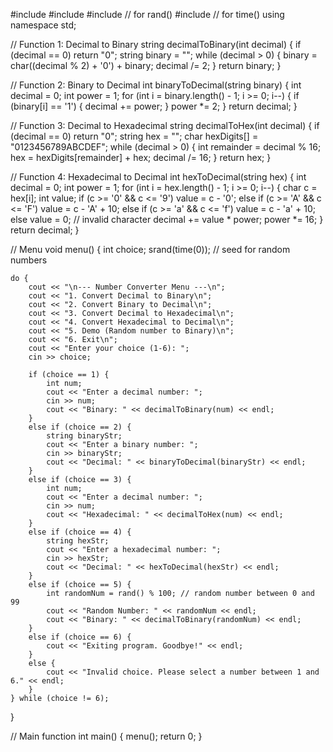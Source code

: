 #include <iostream>
#include <string>
#include <cstdlib>  // for rand()
#include <ctime>    // for time()
using namespace std;

// Function 1: Decimal to Binary
string decimalToBinary(int decimal) {
    if (decimal == 0) return "0";
    string binary = "";
    while (decimal > 0) {
        binary = char((decimal % 2) + '0') + binary;
        decimal /= 2;
    }
    return binary;
}

// Function 2: Binary to Decimal
int binaryToDecimal(string binary) {
    int decimal = 0;
    int power = 1;
    for (int i = binary.length() - 1; i >= 0; i--) {
        if (binary[i] == '1') {
            decimal += power;
        }
        power *= 2;
    }
    return decimal;
}

// Function 3: Decimal to Hexadecimal
string decimalToHex(int decimal) {
    if (decimal == 0) return "0";
    string hex = "";
    char hexDigits[] = "0123456789ABCDEF";
    while (decimal > 0) {
        int remainder = decimal % 16;
        hex = hexDigits[remainder] + hex;
        decimal /= 16;
    }
    return hex;
}

// Function 4: Hexadecimal to Decimal
int hexToDecimal(string hex) {
    int decimal = 0;
    int power = 1;
    for (int i = hex.length() - 1; i >= 0; i--) {
        char c = hex[i];
        int value;
        if (c >= '0' && c <= '9') value = c - '0';
        else if (c >= 'A' && c <= 'F') value = c - 'A' + 10;
        else if (c >= 'a' && c <= 'f') value = c - 'a' + 10;
        else value = 0;  // invalid character
        decimal += value * power;
        power *= 16;
    }
    return decimal;
}

// Menu
void menu() {
    int choice;
    srand(time(0)); // seed for random numbers

    do {
        cout << "\n--- Number Converter Menu ---\n";
        cout << "1. Convert Decimal to Binary\n";
        cout << "2. Convert Binary to Decimal\n";
        cout << "3. Convert Decimal to Hexadecimal\n";
        cout << "4. Convert Hexadecimal to Decimal\n";
        cout << "5. Demo (Random number to Binary)\n";
        cout << "6. Exit\n";
        cout << "Enter your choice (1-6): ";
        cin >> choice;

        if (choice == 1) {
            int num;
            cout << "Enter a decimal number: ";
            cin >> num;
            cout << "Binary: " << decimalToBinary(num) << endl;
        }
        else if (choice == 2) {
            string binaryStr;
            cout << "Enter a binary number: ";
            cin >> binaryStr;
            cout << "Decimal: " << binaryToDecimal(binaryStr) << endl;
        }
        else if (choice == 3) {
            int num;
            cout << "Enter a decimal number: ";
            cin >> num;
            cout << "Hexadecimal: " << decimalToHex(num) << endl;
        }
        else if (choice == 4) {
            string hexStr;
            cout << "Enter a hexadecimal number: ";
            cin >> hexStr;
            cout << "Decimal: " << hexToDecimal(hexStr) << endl;
        }
        else if (choice == 5) {
            int randomNum = rand() % 100; // random number between 0 and 99
            cout << "Random Number: " << randomNum << endl;
            cout << "Binary: " << decimalToBinary(randomNum) << endl;
        }
        else if (choice == 6) {
            cout << "Exiting program. Goodbye!" << endl;
        }
        else {
            cout << "Invalid choice. Please select a number between 1 and 6." << endl;
        }
    } while (choice != 6);
}

// Main function
int main() {
    menu();
    return 0;
}



